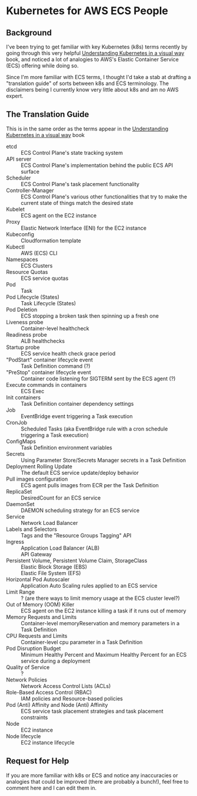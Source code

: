 # Kubernetes for AWS ECS People

## Background

I've been trying to get familiar with key Kubernetes (k8s) terms recently by going through this very helpful [Understanding Kubernetes in a visual way](https://www.amazon.com/Understanding-Kubernetes-visual-way-sketchnotes/dp/B0BB619188) book, and noticed a lot of analogies to AWS's Elastic Container Service (ECS) offering while doing so.

Since I'm more familiar with ECS terms, I thought I'd take a stab at drafting a "translation guide" of sorts between k8s and ECS terminology. The disclaimers being I currently know very little about k8s and am no AWS expert.

## The Translation Guide

This is in the same order as the terms appear in the [Understanding Kubernetes in a visual way](https://www.amazon.com/Understanding-Kubernetes-visual-way-sketchnotes/dp/B0BB619188) book

<dl>
    <dt>etcd</dt>
    <dd>ECS Control Plane's state tracking system</dd>
    <dt>API server</dt>
    <dd>ECS Control Plane's implementation behind the public ECS API surface</dd>
    <dt>Scheduler</dt>
    <dd>ECS Control Plane's task placement functionality</dd>
    <dt>Controller-Manager</dt>
    <dd>ECS Control Plane's various other functionalities that try to make the current state of things match the desired state</dd>
    <dt>Kubelet</dt>
    <dd>ECS agent on the EC2 instance</dd>
    <dt>Proxy</dt>
    <dd>Elastic Network Interface (ENI) for the EC2 instance</dd>
    <dt>Kubeconfig</dt>
    <dd>Cloudformation template</dd>
    <dt>Kubectl</dt>
    <dd>AWS (ECS) CLI</dd>
    <dt>Namespaces</dt>
    <dd>ECS Clusters</dd>
    <dt>Resource Quotas</dt>
    <dd>ECS service quotas</dd>
    <dt>Pod</dt>
    <dd>Task</dd>
    <dt>Pod Lifecycle (States)</dt>
    <dd>Task Lifecycle (States)</dd>
    <dt>Pod Deletion</dt>
    <dd>ECS stopping a broken task then spinning up a fresh one</dd>
    <dt>Liveness probe</dt>
    <dd>Container-level healthcheck</dd>
    <dt>Readiness probe</dt>
    <dd>ALB healthchecks</dd>
    <dt>Startup probe</dt>
    <dd>ECS service health check grace period</dd>
    <dt>"PodStart" container lifecycle event</dt>
    <dd>Task Definition command (?)</dd>
    <dt>"PreStop" container lifecycle event</dt>
    <dd>Container code listening for SIGTERM sent by the ECS agent (?)</dd>
    <dt>Execute commands in containers</dt>
    <dd>ECS Exec</dd>
    <dt>Init containers</dt>
    <dd>Task Definition container dependency settings</dd>
    <dt>Job</dt>
    <dd>EventBridge event triggering a Task execution</dd>
    <dt>CronJob</dt>
    <dd>Scheduled Tasks (aka EventBridge rule with a cron schedule triggering a Task execution)</dd>
    <dt>ConfigMaps</dt>
    <dd>Task Definition environment variables</dd>
    <dt>Secrets</dt>
    <dd>Using Parameter Store/Secrets Manager secrets in a Task Definition</dd>
    <dt>Deployment Rolling Update</dt>
    <dd>The default ECS service update/deploy behavior</dd>
    <dt>Pull images configuration</dt>
    <dd>ECS agent pulls images from ECR per the Task Definition</dd>
    <dt>ReplicaSet</dt>
    <dd>DesiredCount for an ECS service</dd>
    <dt>DaemonSet</dt>
    <dd>DAEMON scheduling strategy for an ECS service</dd>
    <dt>Service</dt>
    <dd>Network Load Balancer</dd>
    <dt>Labels and Selectors</dt>
    <dd>Tags and the "Resource Groups Tagging" API</dd>
    <dt>Ingress</dt>
    <dd>Application Load Balancer (ALB)</dd>
    <dd>API Gateway</dd>
    <dt>Persistent Volume, Persistent Volume Claim, StorageClass</dt>
    <dd>Elastic Block Storage (EBS)</dd>
    <dd>Elastic File System (EFS)</dd>
    <dt>Horizontal Pod Autoscaler</dt>
    <dd>Application Auto Scaling rules applied to an ECS service</dd>
    <dt>Limit Range</dt>
    <dd>? (are there ways to limit memory usage at the ECS cluster level?)</dd>
    <dt>Out of Memory (OOM) Killer</dt>
    <dd>ECS agent on the EC2 instance killing a task if it runs out of memory</dd>
    <dt>Memory Requests and Limits</dt>
    <dd>Container-level memoryReservation and memory parameters in a Task Definition</dd>
    <dt>CPU Requests and Limits</dt>
    <dd>Container-level cpu parameter in a Task Definition</dd>
    <dt>Pod Disruption Budget</dt>
    <dd>Minimum Healthy Percent and Maximum Healthy Percent for an ECS service during a deployment</dd>
    <dt>Quality of Service</dt>
    <dd>?</dd>
    <dt>Network Policies</dt>
    <dd>Network Access Control Lists (ACLs)</dd>
    <dt>Role-Based Access Control (RBAC)</dt>
    <dd>IAM policies and Resource-based policies</dd>
    <dt>Pod (Anti) Affinity and Node (Anti) Affinity</dt>
    <dd>ECS service task placement strategies and task placement constraints</dd>
    <dt>Node</dt>
    <dd>EC2 instance</dd>
    <dt>Node lifecycle</dt>
    <dd>EC2 instance lifecycle</dd>
</dl>

## Request for Help

If you are more familiar with k8s or ECS and notice any inaccuracies or analogies that could be improved (there are probably a bunch!), feel free to comment here and I can edit them in.
    
